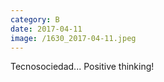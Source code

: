 ```yaml
--- 
category: B 
date: 2017-04-11 
image: /1630_2017-04-11.jpeg 
--- 
```


Tecnosociedad... Positive thinking!